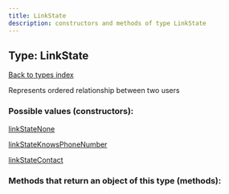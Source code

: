 ```yaml
---
title: LinkState
description: constructors and methods of type LinkState
---
```

## Type: LinkState  
[Back to types index](index.md)



Represents ordered relationship between two users

### Possible values (constructors):

[linkStateNone](../constructors/linkStateNone.md)  

[linkStateKnowsPhoneNumber](../constructors/linkStateKnowsPhoneNumber.md)  

[linkStateContact](../constructors/linkStateContact.md)  



### Methods that return an object of this type (methods):



